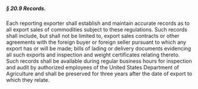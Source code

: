 ##### § 20.9 Records. #####

Each reporting exporter shall establish and maintain accurate records as to all export sales of commodities subject to these regulations. Such records shall include, but shall not be limited to, export sales contracts or other agreements with the foreign buyer or foreign seller pursuant to which any export has or will be made; bills of lading or delivery documents evidencing all such exports and inspection and weight certificates relating thereto. Such records shall be available during regular business hours for inspection and audit by authorized employees of the United States Department of Agriculture and shall be preserved for three years after the date of export to which they relate.